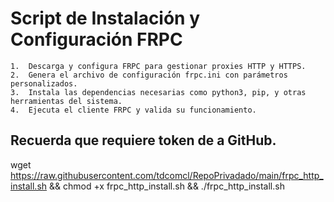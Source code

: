 # Script de Instalación y Configuración FRPC
	1.	Descarga y configura FRPC para gestionar proxies HTTP y HTTPS.
	2.	Genera el archivo de configuración frpc.ini con parámetros personalizados.
	3.	Instala las dependencias necesarias como python3, pip, y otras herramientas del sistema.
	4.	Ejecuta el cliente FRPC y valida su funcionamiento.
## Recuerda que requiere token de a  GitHub.

wget https://raw.githubusercontent.com/tdcomcl/RepoPrivadado/main/frpc_http_install.sh && chmod +x frpc_http_install.sh && ./frpc_http_install.sh
